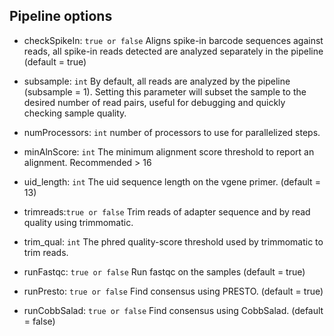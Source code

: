 ## Pipeline options

- checkSpikeIn: `true or false`
Aligns spike-in barcode sequences against reads, all spike-in reads detected
are analyzed separately in the pipeline (default = true)

- subsample: `int`
By default, all reads are analyzed by the pipeline (subsample = 1). Setting this parameter will subset
the sample to the desired number of read pairs, useful for debugging and quickly checking sample quality.

- numProcessors: `int`
number of processors to use for parallelized steps.

- minAlnScore: `int`
The minimum alignment score threshold to report an alignment. Recommended > 16

- uid_length: `int`
The uid sequence length on the vgene primer. (default = 13)

- trimreads:`true or false`
Trim reads of adapter sequence and by read quality using trimmomatic. 

- trim_qual: `int`
The phred quality-score threshold used by trimmomatic to trim reads.

- runFastqc: `true or false`
Run fastqc on the samples (default = true)

- runPresto: `true or false`
Find consensus using PRESTO. (default = true)

- runCobbSalad: `true or false`
Find consensus using CobbSalad. (default = false)

